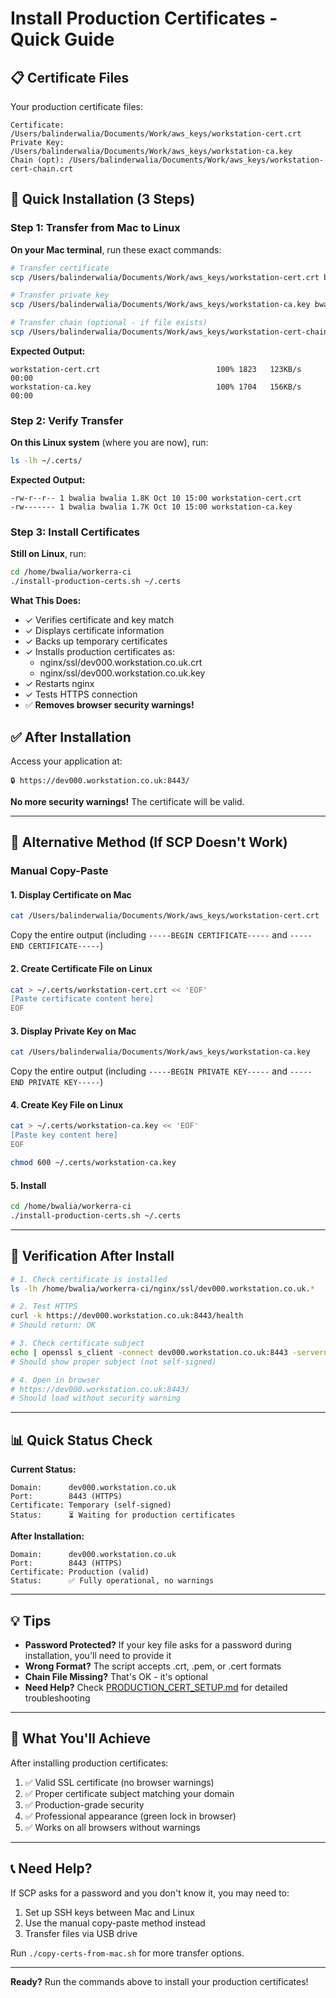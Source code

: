 # Install Production Certificates - Quick Guide

## 📋 Certificate Files

Your production certificate files:

```
Certificate:  /Users/balinderwalia/Documents/Work/aws_keys/workstation-cert.crt
Private Key:  /Users/balinderwalia/Documents/Work/aws_keys/workstation-ca.key
Chain (opt): /Users/balinderwalia/Documents/Work/aws_keys/workstation-cert-chain.crt
```

## 🚀 Quick Installation (3 Steps)

### Step 1: Transfer from Mac to Linux

**On your Mac terminal**, run these exact commands:

```bash
# Transfer certificate
scp /Users/balinderwalia/Documents/Work/aws_keys/workstation-cert.crt bwalia@172.20.0.1:~/.certs/

# Transfer private key
scp /Users/balinderwalia/Documents/Work/aws_keys/workstation-ca.key bwalia@172.20.0.1:~/.certs/

# Transfer chain (optional - if file exists)
scp /Users/balinderwalia/Documents/Work/aws_keys/workstation-cert-chain.crt bwalia@172.20.0.1:~/.certs/ 2>/dev/null || echo "No chain file (OK)"
```

**Expected Output:**
```
workstation-cert.crt                          100% 1823   123KB/s   00:00
workstation-ca.key                            100% 1704   156KB/s   00:00
```

### Step 2: Verify Transfer

**On this Linux system** (where you are now), run:

```bash
ls -lh ~/.certs/
```

**Expected Output:**
```
-rw-r--r-- 1 bwalia bwalia 1.8K Oct 10 15:00 workstation-cert.crt
-rw------- 1 bwalia bwalia 1.7K Oct 10 15:00 workstation-ca.key
```

### Step 3: Install Certificates

**Still on Linux**, run:

```bash
cd /home/bwalia/workerra-ci
./install-production-certs.sh ~/.certs
```

**What This Does:**
- ✓ Verifies certificate and key match
- ✓ Displays certificate information
- ✓ Backs up temporary certificates
- ✓ Installs production certificates as:
  - nginx/ssl/dev000.workstation.co.uk.crt
  - nginx/ssl/dev000.workstation.co.uk.key
- ✓ Restarts nginx
- ✓ Tests HTTPS connection
- ✅ **Removes browser security warnings!**

## ✅ After Installation

Access your application at:
```
🔒 https://dev000.workstation.co.uk:8443/
```

**No more security warnings!** The certificate will be valid.

---

## 🔄 Alternative Method (If SCP Doesn't Work)

### Manual Copy-Paste

#### 1. Display Certificate on Mac

```bash
cat /Users/balinderwalia/Documents/Work/aws_keys/workstation-cert.crt
```

Copy the entire output (including `-----BEGIN CERTIFICATE-----` and `-----END CERTIFICATE-----`)

#### 2. Create Certificate File on Linux

```bash
cat > ~/.certs/workstation-cert.crt << 'EOF'
[Paste certificate content here]
EOF
```

#### 3. Display Private Key on Mac

```bash
cat /Users/balinderwalia/Documents/Work/aws_keys/workstation-ca.key
```

Copy the entire output (including `-----BEGIN PRIVATE KEY-----` and `-----END PRIVATE KEY-----`)

#### 4. Create Key File on Linux

```bash
cat > ~/.certs/workstation-ca.key << 'EOF'
[Paste key content here]
EOF

chmod 600 ~/.certs/workstation-ca.key
```

#### 5. Install

```bash
cd /home/bwalia/workerra-ci
./install-production-certs.sh ~/.certs
```

---

## 🧪 Verification After Install

```bash
# 1. Check certificate is installed
ls -lh /home/bwalia/workerra-ci/nginx/ssl/dev000.workstation.co.uk.*

# 2. Test HTTPS
curl -k https://dev000.workstation.co.uk:8443/health
# Should return: OK

# 3. Check certificate subject
echo | openssl s_client -connect dev000.workstation.co.uk:8443 -servername dev000.workstation.co.uk 2>/dev/null | openssl x509 -noout -subject
# Should show proper subject (not self-signed)

# 4. Open in browser
# https://dev000.workstation.co.uk:8443/
# Should load without security warning
```

---

## 📊 Quick Status Check

**Current Status:**
```
Domain:      dev000.workstation.co.uk
Port:        8443 (HTTPS)
Certificate: Temporary (self-signed)
Status:      ⏳ Waiting for production certificates
```

**After Installation:**
```
Domain:      dev000.workstation.co.uk
Port:        8443 (HTTPS)
Certificate: Production (valid)
Status:      ✅ Fully operational, no warnings
```

---

## 💡 Tips

- **Password Protected?** If your key file asks for a password during installation, you'll need to provide it
- **Wrong Format?** The script accepts .crt, .pem, or .cert formats
- **Chain File Missing?** That's OK - it's optional
- **Need Help?** Check [PRODUCTION_CERT_SETUP.md](PRODUCTION_CERT_SETUP.md) for detailed troubleshooting

---

## 🎯 What You'll Achieve

After installing production certificates:

1. ✅ Valid SSL certificate (no browser warnings)
2. ✅ Proper certificate subject matching your domain
3. ✅ Production-grade security
4. ✅ Professional appearance (green lock in browser)
5. ✅ Works on all browsers without warnings

---

## 📞 Need Help?

If SCP asks for a password and you don't know it, you may need to:
1. Set up SSH keys between Mac and Linux
2. Use the manual copy-paste method instead
3. Transfer files via USB drive

Run `./copy-certs-from-mac.sh` for more transfer options.

---

**Ready?** Run the commands above to install your production certificates!
